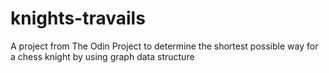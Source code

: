 # knights-travails
A project from The Odin Project to determine the shortest possible way for a chess knight by using graph data structure
